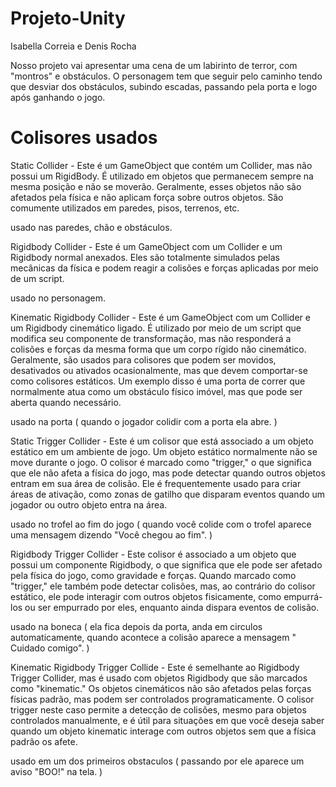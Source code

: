 # Projeto-Unity
Isabella Correia e Denis Rocha

Nosso projeto vai apresentar uma cena de um labirinto de terror, com "montros" e obstáculos. O personagem tem que seguir pelo caminho tendo que desviar dos obstáculos, subindo escadas, passando pela porta e logo após ganhando o jogo. 
# Colisores usados
Static Collider - 
Este é um GameObject que contém um Collider, mas não possui um RigidBody. É utilizado em objetos que permanecem sempre na mesma posição e não se moverão. Geralmente, esses objetos não são afetados pela física e não aplicam força sobre outros objetos. São comumente utilizados em paredes, pisos, terrenos, etc.

usado nas paredes, chão e obstáculos.





Rigidbody Collider - 
Este é um GameObject com um Collider e um Rigidbody normal anexados. Eles são totalmente simulados pelas mecânicas da física e podem reagir a colisões e forças aplicadas por meio de um script.

usado no personagem.





Kinematic Rigidbody Collider - 
Este é um GameObject com um Collider e um Rigidbody cinemático ligado. É utilizado por meio de um script que modifica seu componente de transformação, mas não responderá a colisões e forças da mesma forma que um corpo rígido não cinemático. Geralmente, são usados para colisores que podem ser movidos, desativados ou ativados ocasionalmente, mas que devem comportar-se como colisores estáticos. Um exemplo disso é uma porta de correr que normalmente atua como um obstáculo físico imóvel, mas que pode ser aberta quando necessário. 

usado na porta ( quando o jogador colidir com a porta ela abre. )





Static Trigger Collider - 
Este é um colisor que está associado a um objeto estático em um ambiente de jogo. Um objeto estático normalmente não se move durante o jogo. O colisor é marcado como "trigger," o que significa que ele não afeta a física do jogo, mas pode detectar quando outros objetos entram em sua área de colisão. Ele é frequentemente usado para criar áreas de ativação, como zonas de gatilho que disparam eventos quando um jogador ou outro objeto entra na área.

usado no trofel ao fim do jogo ( quando você colide com o trofel aparece uma mensagem dizendo "Você chegou ao fim". )





Rigidbody Trigger Collider - 
Este colisor é associado a um objeto que possui um componente Rigidbody, o que significa que ele pode ser afetado pela física do jogo, como gravidade e forças. Quando marcado como "trigger," ele também pode detectar colisões, mas, ao contrário do colisor estático, ele pode interagir com outros objetos fisicamente, como empurrá-los ou ser empurrado por eles, enquanto ainda dispara eventos de colisão. 

usado na  boneca ( ela fica depois da porta, anda em circulos automaticamente, quando acontece a colisão aparece a mensagem " Cuidado comigo". )





Kinematic Rigidbody Trigger Collide - 
Este é semelhante ao Rigidbody Trigger Collider, mas é usado com objetos Rigidbody que são marcados como "kinematic." Os objetos cinemáticos não são afetados pelas forças físicas padrão, mas podem ser controlados programaticamente. O colisor trigger neste caso permite a detecção de colisões, mesmo para objetos controlados manualmente, e é útil para situações em que você deseja saber quando um objeto kinematic interage com outros objetos sem que a física padrão os afete. 

usado em um dos primeiros obstaculos ( passando por ele aparece um aviso "BOO!" na tela. )
 
